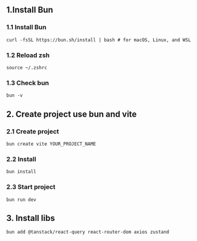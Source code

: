 ## 1.Install Bun
### 1.1 Install Bun
`curl -fsSL https://bun.sh/install | bash # for macOS, Linux, and WSL`

### 1.2 Reload zsh
`source ~/.zshrc`

### 1.3 Check bun
`bun -v`

## 2. Create project use bun and vite
### 2.1 Create project
`bun create vite YOUR_PROJECT_NAME`
### 2.2 Install
`bun install`
### 2.3 Start project
`bun run dev`

## 3. Install libs
`bun add @tanstack/react-query react-router-dom axios zustand`
